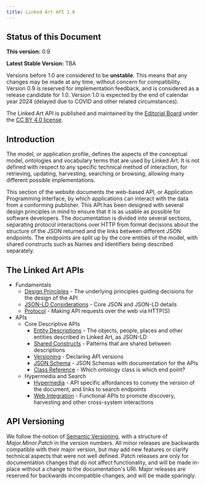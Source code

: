 ```yaml
---
title: Linked Art API 1.0
---
```


## Status of this Document

**This version:** 0.9

**Latest Stable Version:** TBA

Versions before 1.0 are considered to be **unstable**. This means that any changes may be made at any time, without concern for compatibility. Version 0.9 is reserved for implementation feedback, and is considered as a release candidate for 1.0. Version 1.0 is expected by the end of calendar year 2024 (delayed due to COVID and other related circumstances).

The Linked Art API is published and maintained by the [Editorial Board](../../community/index.md#editorial-board) under the [CC BY 4.0 license](http://creativecommons.org/licenses/by/4.0/).

## Introduction

The model, or application profile, defines the aspects of the conceptual model, ontologies and vocabulary terms that are used by Linked Art. It is not defined with respect to any specific technical method of interaction, for retrieving, updating, harvesting, searching or browsing, allowing many different possible implementations.

This section of the website documents the web-based API, or Application Programming Interface, by which applications can interact with the data from a conforming publisher. This API has been designed with several design principles in mind to ensure that it is as usable as possible for software developers. The documentation is divided into several sections, separating protocol interactions over HTTP from format decisions about the structure of the JSON returned and the links between different JSON endpoints. The endpoints are split up by the core entities of the model, with shared constructs such as Names and Identifiers being described separately.

## The Linked Art APIs

* Fundamentals
    * [Design Principles](principles/) - The underlying principles guiding decisions for the design of the API
    * [JSON-LD Considerations](json-ld/) - Core JSON and JSON-LD details
    * [Protocol](protocol/) - Making API requests over the web via HTTP(S)
* APIs
    * Core Descriptive APIs
        * [Entity Descriptions](endpoint/) - The objects, people, places and other entities described in Linked Art, as JSON-LD
        * [Shared Constructs](shared/) - Patterns that are shared between descriptions
        * [Versioning](hal/) - Declaring API versions
        * [JSON Schema](schema_docs/) - JSON Schemas with documentation for the APIs
        * [Class Reference](classes) - Which ontology class is which end point?
    * Hypermedia and Search
        * [Hypermedia](hal/) - API specific affordances to convey the version of the document, and links to search endpoints
        * [Web Integration](ecosystem/) - Functional APIs to promote discovery, harvesting and other cross-system interactions    

## API Versioning

We follow the notion of [Semantic Versioning](https://semver.org/spec/v2.0.0.html), with a structure of _Major.Minor.Patch_ in the version numbers.  All minor releases are backwards compatible with their major version, but may add new features or clarify technical aspects that were not well defined. Patch releases are only for documentation changes that do not affect functionality, and will be made in-place without a change to the documentation's URI. Major releases are reserved for backwards incompatible changes, and will be made sparingly.

